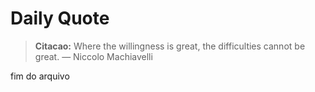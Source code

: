 # Daily Quote

> **Citacao:** Where the willingness is great, the difficulties cannot be great. — Niccolo Machiavelli

fim do arquivo
